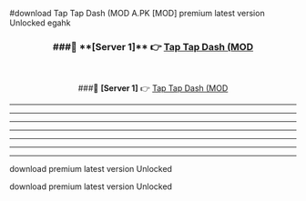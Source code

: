#download Tap Tap Dash (MOD A.PK [MOD] premium latest version Unlocked egahk 



<div align="center">
<h3>###🔹 **[Server 1]** 👉 <a href="https://download1apk.web.app/">Tap Tap Dash (MOD</a></h3><br>


###🔹 **[Server 1]** 👉 <a href="https://download1apk.web.app/">Tap Tap Dash (MOD</a></h3>
</div>



----------------------------------------------------------

----------------------------------------------------------

----------------------------------------------------------

----------------------------------------------------------

----------------------------------------------------------

----------------------------------------------------------

----------------------------------------------------------

download premium latest version Unlocked

download premium latest version Unlocked
